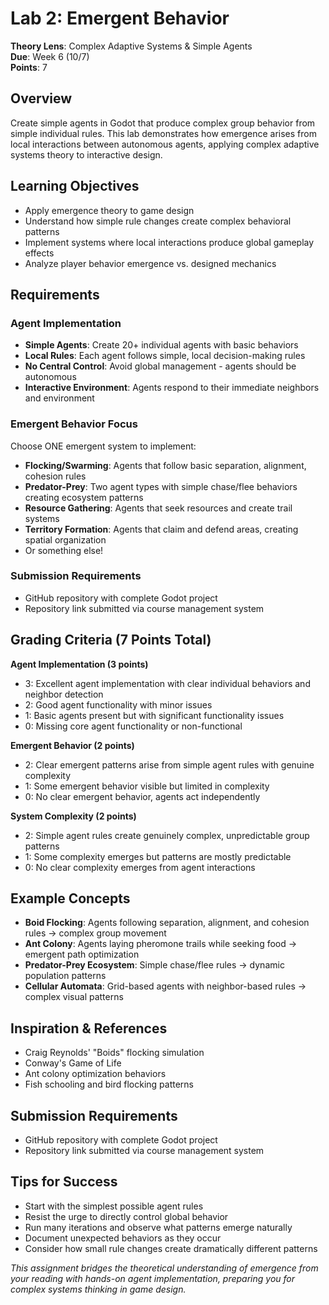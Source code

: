 # Lab 2: Emergent Behavior  
**Theory Lens**: Complex Adaptive Systems & Simple Agents  
**Due**: Week 6 (10/7)  
**Points**: 7

## Overview
Create simple agents in Godot that produce complex group behavior from simple individual rules. This lab demonstrates how emergence arises from local interactions between autonomous agents, applying complex adaptive systems theory to interactive design.

## Learning Objectives  
- Apply emergence theory to game design
- Understand how simple rule changes create complex behavioral patterns
- Implement systems where local interactions produce global gameplay effects
- Analyze player behavior emergence vs. designed mechanics

## Requirements

### Agent Implementation
- **Simple Agents**: Create 20+ individual agents with basic behaviors
- **Local Rules**: Each agent follows simple, local decision-making rules
- **No Central Control**: Avoid global management - agents should be autonomous
- **Interactive Environment**: Agents respond to their immediate neighbors and environment

### Emergent Behavior Focus
Choose ONE emergent system to implement:
- **Flocking/Swarming**: Agents that follow basic separation, alignment, cohesion rules
- **Predator-Prey**: Two agent types with simple chase/flee behaviors creating ecosystem patterns
- **Resource Gathering**: Agents that seek resources and create trail systems
- **Territory Formation**: Agents that claim and defend areas, creating spatial organization
- Or something else! 

### Submission Requirements
- GitHub repository with complete Godot project
- Repository link submitted via course management system

## Grading Criteria (7 Points Total)

**Agent Implementation (3 points)**
- 3: Excellent agent implementation with clear individual behaviors and neighbor detection
- 2: Good agent functionality with minor issues
- 1: Basic agents present but with significant functionality issues
- 0: Missing core agent functionality or non-functional

**Emergent Behavior (2 points)**
- 2: Clear emergent patterns arise from simple agent rules with genuine complexity
- 1: Some emergent behavior visible but limited in complexity
- 0: No clear emergent behavior, agents act independently

**System Complexity (2 points)**
- 2: Simple agent rules create genuinely complex, unpredictable group patterns
- 1: Some complexity emerges but patterns are mostly predictable
- 0: No clear complexity emerges from agent interactions

## Example Concepts
- **Boid Flocking**: Agents following separation, alignment, and cohesion rules → complex group movement
- **Ant Colony**: Agents laying pheromone trails while seeking food → emergent path optimization
- **Predator-Prey Ecosystem**: Simple chase/flee rules → dynamic population patterns
- **Cellular Automata**: Grid-based agents with neighbor-based rules → complex visual patterns

## Inspiration & References
- Craig Reynolds' "Boids" flocking simulation
- Conway's Game of Life  
- Ant colony optimization behaviors
- Fish schooling and bird flocking patterns

## Submission Requirements  
- GitHub repository with complete Godot project
- Repository link submitted via course management system

## Tips for Success
- Start with the simplest possible agent rules
- Resist the urge to directly control global behavior  
- Run many iterations and observe what patterns emerge naturally
- Document unexpected behaviors as they occur
- Consider how small rule changes create dramatically different patterns

*This assignment bridges the theoretical understanding of emergence from your reading with hands-on agent implementation, preparing you for complex systems thinking in game design.*
